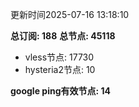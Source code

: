 更新时间2025-07-16 13:18:10

**总订阅: 188**
**总节点: 45118**
- vless节点: 17730
- hysteria2节点: 10

**google ping有效节点: 14**
